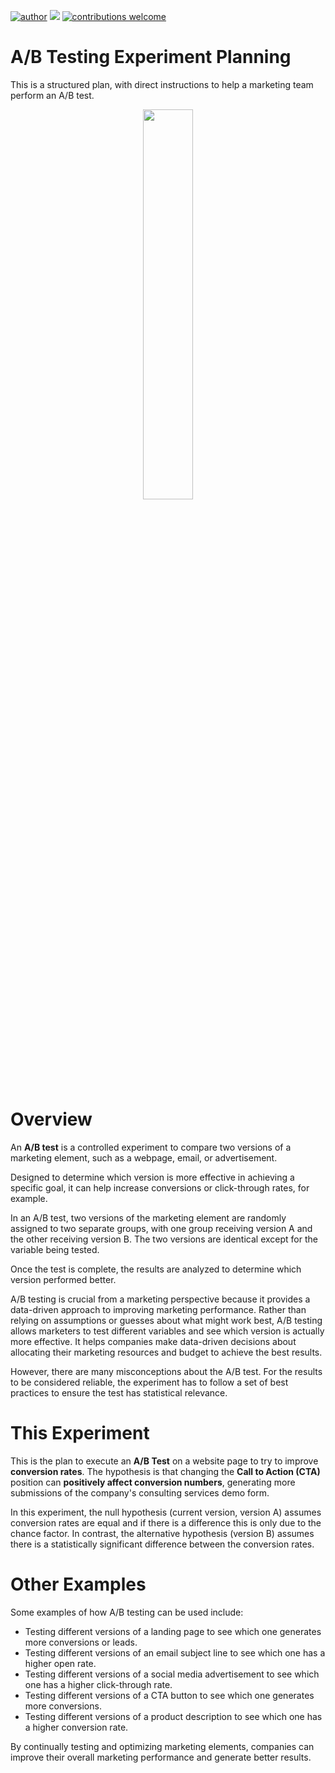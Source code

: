 [![author](https://img.shields.io/badge/author-rafaelnduarte-red.svg)](https://www.linkedin.com/in/rafael-n-duarte) [![](https://img.shields.io/badge/License-GPLv3-blue.svg)](http://perso.crans.org/besson/LICENSE.html) [![contributions welcome](https://img.shields.io/badge/contributions-welcome-brightgreen.svg?style=flat)](https://github.com/rafaelnduarte/A-B_Testing-Experiment-Planning/issues)

# A/B Testing Experiment Planning
This is a structured plan, with direct instructions to help a marketing team perform an A/B test.

<center><img width="40%" src="https://www.optimizely.com/contentassets/08726e145f1b4743a0ba2f30c0447b76/ab-testing.png"></center>

# Overview

An **A/B test** is a controlled experiment to compare two versions of a marketing element, such as a webpage, email, or advertisement. 

Designed to determine which version is more effective in achieving a specific goal, it can help increase conversions or click-through rates, for example.

In an A/B test, two versions of the marketing element are randomly assigned to two separate groups, with one group receiving version A and the other receiving version B. The two versions are identical except for the variable being tested.

Once the test is complete, the results are analyzed to determine which version performed better.
 
A/B testing is crucial from a marketing perspective because it provides a data-driven approach to improving marketing performance. Rather than relying on assumptions or guesses about what might work best, A/B testing allows marketers to test different variables and see which version is actually more effective. It helps companies make data-driven decisions about allocating their marketing resources and budget to achieve the best results.

However, there are many misconceptions about the A/B test. For the results to be considered reliable, the experiment has to follow a set of best practices to ensure the test has statistical relevance.

# This Experiment
This is the plan to execute an **A/B Test** on a website page to try to improve **conversion rates**. The hypothesis is that changing the **Call to Action (CTA)** position can **positively affect conversion numbers**, generating more submissions of the company's consulting services demo form.

In this experiment, the null hypothesis (current version, version A) assumes conversion rates are equal and if there is a difference this is only due to the chance factor. In contrast, the alternative hypothesis (version B) assumes there is a statistically significant difference between the conversion rates.

# Other Examples
Some examples of how A/B testing can be used include:
* Testing different versions of a landing page to see which one generates more conversions or leads.
* Testing different versions of an email subject line to see which one has a higher open rate.
* Testing different versions of a social media advertisement to see which one has a higher click-through rate.
* Testing different versions of a CTA button to see which one generates more conversions.
* Testing different versions of a product description to see which one has a higher conversion rate.

By continually testing and optimizing marketing elements, companies can improve their overall marketing performance and generate better results.
